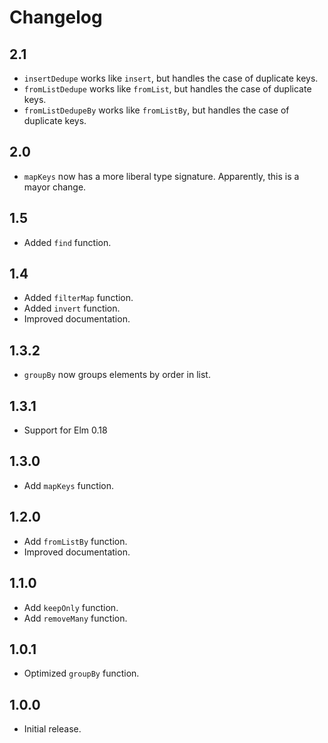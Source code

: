 # Changelog

## 2.1

* `insertDedupe` works like `insert`, but handles the case of duplicate keys.
* `fromListDedupe` works like `fromList`, but handles the case of duplicate keys.
* `fromListDedupeBy` works like `fromListBy`, but handles the case of duplicate keys.

## 2.0

* `mapKeys` now has a more liberal type signature. Apparently, this is a mayor change.

## 1.5

* Added `find` function.

## 1.4

* Added `filterMap` function.
* Added `invert` function.
* Improved documentation.

## 1.3.2

* `groupBy` now groups elements by order in list.

## 1.3.1

* Support for Elm 0.18

## 1.3.0

* Add `mapKeys` function.

## 1.2.0

* Add `fromListBy` function.
* Improved documentation.

## 1.1.0

* Add `keepOnly` function.
* Add `removeMany` function.

## 1.0.1

* Optimized `groupBy` function.

## 1.0.0

* Initial release.
